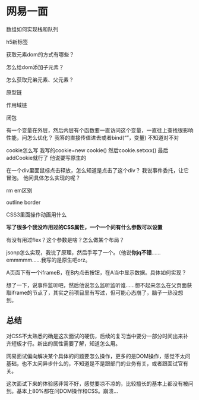 # 网易一面

数组如何实现栈和队列

h5新标签

 获取元素dom的方式有哪些？

 怎么给dom添加子元素？

怎么获取兄弟元素、父元素？

原型链

作用域链

闭包

有一个变量在外层，然后内层有个函数要一直访问这个变量，一直往上查找很影响性能，问怎么优化？ 我答的直接传值进去或者bind(“”，变量) 不知道对不对

cookie怎么写 我写的cookie=new cookie() 然后cookie.setxxx() 最后addCookie就行了 他说要写原生的

在一个div里面鼠标点击释放，怎么知道是点击了这个div？ 我说事件委托，让它冒泡。 他问具体怎么实现的呢？

rm em区别

outline border

CSS3里面操作动画用什么

**写了很多个我没咋用过的CSS属性，一个一个问有什么参数可以设置** 

有没有用过flex？这个参数是啥？怎么做某个布局？

jsonp怎么实现，我说了原理，然后手写了一个。（他说**你jq不错**……emmmmm……我写的是原生吧orz。

A页面下有一个iframeB，在B内点击按钮，在A当中显示数据。具体如何实现？

想了一下，说事件监听吧，然后他说怎么监听监听谁……想不起来怎么在父页面获取iframe的节点了，其实之前项目里有写过，但可能心态崩了，脑子一热没想到。



## 总结

对CSS不太熟悉的确是这次面试的硬伤，后续的复习当中要分一部分时间出来补齐短板才行。新出的属性需要了解，知道怎么用。

网易面试偏向解决某个具体的问题要怎么操作，更多的是DOM操作，感觉不太问基础，也不太问异步什么的，不知道是不是跟部门的业务有关，或者跟面试官有关。

这次面试下来的体验感非常不好，感觉要凉不凉的，比较擅长的基本上都没有被问到。基本上80%都在问DOM操作和CSS。崩溃…